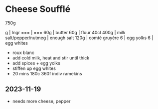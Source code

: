 # Cheese Soufflé

[750g](https://www.youtube.com/watch?v=3LxxKD5QLp0)


g | Ingr
=== | ===
60g | butter
60g | flour
40cl 400g | milk
salt/pepper/nutmeg | enough salt
120g | comté gruyère
6 | egg yolks
6 | egg whites


- roux blanc
- add cold milk, heat and stir until thick
- add spices + egg yolks
- stiffen up egg whites
- 20 mins 180c 360f indiv ramekins


## 2023-11-19
- needs more cheese, pepper
